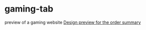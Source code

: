 # gaming-tab
preview of a gaming website 
[Design preview for the order summary](assets/screenshot.png)
